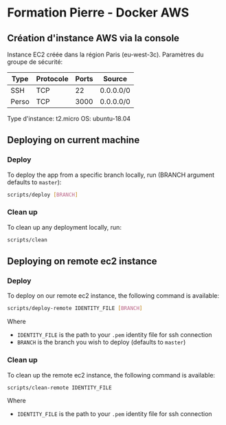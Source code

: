 # Formation Pierre - Docker AWS

## Création d'instance AWS via la console

Instance EC2 créée dans la région Paris (eu-west-3c).
Paramètres du groupe de sécurité:

Type | Protocole | Ports | Source
--- | --- | --- | ---
SSH | TCP | 22 | 0.0.0.0/0
Perso | TCP | 3000 | 0.0.0.0/0

Type d'instance: t2.micro
OS: ubuntu-18.04

## Deploying on current machine

### Deploy
To deploy the app from a specific branch locally, run (BRANCH argument defaults to `master`):
```bash
scripts/deploy [BRANCH]
```

### Clean up
To clean up any deployment locally, run:
```bash
scripts/clean
```

## Deploying on remote ec2 instance

### Deploy 

To deploy on our remote ec2 instance, the following command is available:
```bash
scripts/deploy-remote IDENTITY_FILE [BRANCH]
```
Where
- `IDENTITY_FILE` is the path to your `.pem` identity file for ssh connection
- `BRANCH` is the branch you wish to deploy (defaults to `master`)

### Clean up
To clean up the remote ec2 instance, the following command is available:
```bash
scripts/clean-remote IDENTITY_FILE
```
Where
- `IDENTITY_FILE` is the path to your `.pem` identity file for ssh connection
